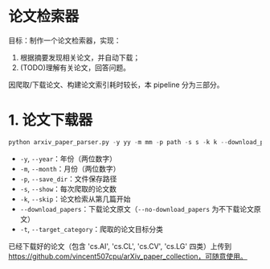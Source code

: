 # 论文检索器

目标：制作一个论文检索器，实现：
1. 根据摘要发现相关论文，并自动下载；
2. (TODO)理解有关论文，回答问题。

因爬取/下载论文、构建论文索引耗时较长，本 pipeline 分为三部分。
# 1. 论文下载器
```python
python arxiv_paper_parser.py -y yy -m mm -p path -s s -k k --download_papers -t *t
```
- `-y`, `--year`：年份（两位数字）
- `-m`, `--month`：月份（两位数字）
- `-p`, `--save_dir`：文件保存路径
- `-s`, `--show`：每次爬取的论文数
- `-k`, `--skip`：论文检索从第几篇开始
- `--download_papers`：下载论文原文（`--no-download_papers` 为不下载论文原文）
- `-t`, `--target_category`：爬取的论文目标分类

已经下载好的论文（包含 'cs.AI', 'cs.CL', 'cs.CV', 'cs.LG' 四类）上传到 https://github.com/vincent507cpu/arXiv_paper_collection，可随意使用。